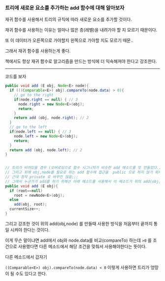 ### 트리에 새로운 요소를 추가하는 add 함수에 대해 알아보자

재귀 함수를 사용해서 트리의 규칙에 따라 새로운 요소를 추가할 것이다.

재귀 함수를 사용하는 이유는 얼마나 많은 층(레벨)을 내려가야 할 지 모르기 때문이다.

또 이 데이터가 오른쪽으로 가야할지 왼쪽으로 가야할 지도 모르기 때문..

그래서 재귀 함수를 사용하는게 좋다.

책에서도 항상 재귀 함수로 알고리즘을 만드는 방식에 더 익숙해져야 한다고 강조한다.

---

코드를 보자

```java
public void add (E obj, Node<E> node){
  if (((Comparable<E>) obj).compareTo(node.data) > 0){
    // go to the right
    if(node.right == null) { // 3
      node.right = new Node<E>(obj);
      return;
    }
    return add (obj, node.right); // 2
  }
  // go to the left
  if(node.left == null) { // 3
    node.left = new Node<E>(obj);
    return;
  }
  return add (obj, node.left); // 2
}


// 트리가 비어있을 경우 (오버로딩으로 함수 시그니처가 비슷한 add 메소드를 또 만들었다.)
// 그리고 위에 obj,node를 필요로 하는 add 함수에 접근을  public 으로 하지 않기 위해 이 메소드를 만들었다고 한다.
// 근데 정작 private 로 바꾸진 않음;;;
// 그래서 누군가가 add를 하기 위해선 아래 메소드를 사용해서 이 메소드가 위의 add(obj,node)를 호출하게 해야한다.
public void add (E obj){
  if (root==null)
    root = newNode<E>(obj);
  else
    add(obj, root);
  currentSize++;
}
```

그리고 강조한 것이 위의 add(obj,node) 를 만들때 사용한 방식을 처음부터 끝까지 통일 시켜야 한다는 것이다.

이게 무슨 말이냐면 add에서 obj와 node.data를 비교(compareTo) 하는데 `>0` 를 조건으로 사용했다면 다른 메소드에서 해당 조건을 맞춰서 사용해야한다는 뜻이다.

다른 메소드에서 갑자기 

`((Comparable<E>) obj).compareTo(node.data) < 0` 이렇게 사용하면 트리가 엉망이 될 수도 있다고 한다.

